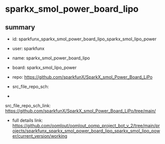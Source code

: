# sparkx_smol_power_board_lipo
 
## summary 
* id: sparkfunx_sparkx_smol_power_board_lipo_sparkx_smol_lipo_power
* user: sparkfunx
* name: sparkx_smol_power_board_lipo
* board: sparkx_smol_lipo_power
* repo: https://github.com/sparkfunX/SparkX_smol_Power_Board_LiPo



* src_file_repo_sch: 
*
 src_file_repo_sch_link: https://github.com/sparkfunX/SparkX_smol_Power_Board_LiPo/tree/main/
* full details link: https://github.com/oomlout/oomlout_oomp_project_bot_v_2/tree/main/projects/sparkfunx_sparkx_smol_power_board_lipo_sparkx_smol_lipo_power/current_version/working  






